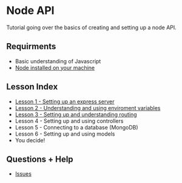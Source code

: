# Node API
Tutorial going over the basics of creating and setting up a node API.

## Requirments
- Basic understanding of Javascript
- [Node installed on your machine](https://nodejs.org/en/)

## Lesson Index
- [Lesson 1 - Setting up an express server](https://www.youtube.com/watch?v=XTGikZFJW0w)
- [Lesson 2 - Understanding and using enviroment variables](https://www.youtube.com/watch?v=P7vuqhfb1WA)
- [Lesson 3 - Setting up and understanding routing](https://www.youtube.com/watch?v=A4skYG6sPSQ)
- Lesson 4 - Setting up and using controllers
- Lesson 5 - Connecting to a database (MongoDB)
- Lesson 6 - Setting up and using models
- You decide!

## Questions + Help
- [Issues](https://github.com/helpingdevelop/node-api/issues)
